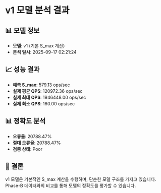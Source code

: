 
# v1 모델 분석 결과

## 📊 모델 정보
- **모델**: v1 (기본 S_max 계산)
- **분석 일시**: 2025-09-17 02:21:24

## 📈 성능 결과
- **예측 S_max**: 579.13 ops/sec
- **실제 평균 QPS**: 120972.36 ops/sec
- **실제 최대 QPS**: 1946448.00 ops/sec
- **실제 최소 QPS**: 160.00 ops/sec

## 📊 정확도 분석
- **오류율**: 20788.47%
- **절대 오류율**: 20788.47%
- **검증 상태**: Poor

## 🎯 결론
v1 모델은 기본적인 S_max 계산을 수행하며, 단순한 모델 구조를 가지고 있습니다.
Phase-B 데이터와의 비교를 통해 모델의 정확도를 평가할 수 있습니다.
